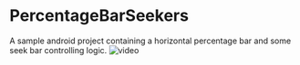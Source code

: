 # PercentageBarSeekers
A sample android project containing a horizontal percentage bar and some seek bar controlling logic. 
![video](https://thumbs.gfycat.com/AgonizingExemplaryIndianskimmer-size_restricted.gif)
